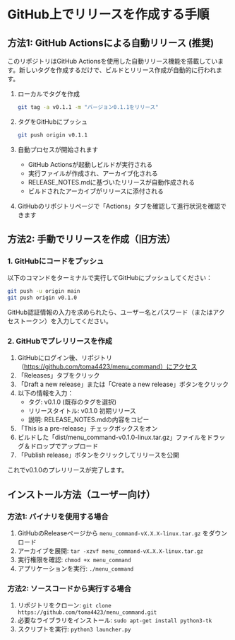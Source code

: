 # GitHub上でリリースを作成する手順

## 方法1: GitHub Actionsによる自動リリース (推奨)

このリポジトリはGitHub Actionsを使用した自動リリース機能を搭載しています。新しいタグを作成するだけで、ビルドとリリース作成が自動的に行われます。

1. ローカルでタグを作成
   ```bash
   git tag -a v0.1.1 -m "バージョン0.1.1をリリース"
   ```

2. タグをGitHubにプッシュ
   ```bash
   git push origin v0.1.1
   ```

3. 自動プロセスが開始されます
   - GitHub Actionsが起動しビルドが実行される
   - 実行ファイルが作成され、アーカイブ化される
   - RELEASE_NOTES.mdに基づいたリリースが自動作成される
   - ビルドされたアーカイブがリリースに添付される

4. GitHubのリポジトリページで「Actions」タブを確認して進行状況を確認できます

## 方法2: 手動でリリースを作成（旧方法）

### 1. GitHubにコードをプッシュ

以下のコマンドをターミナルで実行してGitHubにプッシュしてください：

```bash
git push -u origin main
git push origin v0.1.0
```

GitHub認証情報の入力を求められたら、ユーザー名とパスワード（またはアクセストークン）を入力してください。

### 2. GitHubでプレリリースを作成

1. GitHubにログイン後、リポジトリ（https://github.com/toma4423/menu_command）にアクセス
2. 「Releases」タブをクリック
3. 「Draft a new release」または「Create a new release」ボタンをクリック
4. 以下の情報を入力：
   - タグ: v0.1.0 (既存のタグを選択)
   - リリースタイトル: v0.1.0 初期リリース
   - 説明: RELEASE_NOTES.mdの内容をコピー
5. 「This is a pre-release」チェックボックスをオン
6. ビルドした「dist/menu_command-v0.1.0-linux.tar.gz」ファイルをドラッグ＆ドロップでアップロード
7. 「Publish release」ボタンをクリックしてリリースを公開

これでv0.1.0のプレリリースが完了します。

## インストール方法（ユーザー向け）

### 方法1: バイナリを使用する場合

1. GitHubのReleaseページから `menu_command-vX.X.X-linux.tar.gz` をダウンロード
2. アーカイブを展開: `tar -xzvf menu_command-vX.X.X-linux.tar.gz`
3. 実行権限を確認: `chmod +x menu_command`
4. アプリケーションを実行: `./menu_command`

### 方法2: ソースコードから実行する場合

1. リポジトリをクローン: `git clone https://github.com/toma4423/menu_command.git`
2. 必要なライブラリをインストール: `sudo apt-get install python3-tk`
3. スクリプトを実行: `python3 launcher.py` 